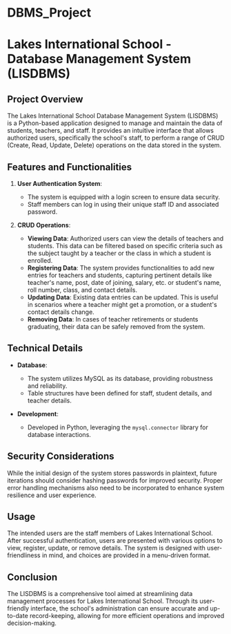 # DBMS_Project
# **Lakes International School - Database Management System (LISDBMS)**

## **Project Overview**

The Lakes International School Database Management System (LISDBMS) is a Python-based application designed to manage and maintain the data of students, teachers, and staff. It provides an intuitive interface that allows authorized users, specifically the school's staff, to perform a range of CRUD (Create, Read, Update, Delete) operations on the data stored in the system.

## **Features and Functionalities**

1. **User Authentication System**: 
   - The system is equipped with a login screen to ensure data security. 
   - Staff members can log in using their unique staff ID and associated password.

2. **CRUD Operations**:
   - **Viewing Data**: Authorized users can view the details of teachers and students. This data can be filtered based on specific criteria such as the subject taught by a teacher or the class in which a student is enrolled.
   - **Registering Data**: The system provides functionalities to add new entries for teachers and students, capturing pertinent details like teacher's name, post, date of joining, salary, etc. or student's name, roll number, class, and contact details.
   - **Updating Data**: Existing data entries can be updated. This is useful in scenarios where a teacher might get a promotion, or a student's contact details change.
   - **Removing Data**: In cases of teacher retirements or students graduating, their data can be safely removed from the system.

## **Technical Details**

- **Database**:
  - The system utilizes MySQL as its database, providing robustness and reliability.
  - Table structures have been defined for staff, student details, and teacher details.
  
- **Development**:
  - Developed in Python, leveraging the `mysql.connector` library for database interactions.

## **Security Considerations**

While the initial design of the system stores passwords in plaintext, future iterations should consider hashing passwords for improved security. Proper error handling mechanisms also need to be incorporated to enhance system resilience and user experience.

## **Usage**

The intended users are the staff members of Lakes International School. After successful authentication, users are presented with various options to view, register, update, or remove details. The system is designed with user-friendliness in mind, and choices are provided in a menu-driven format.

## **Conclusion**

The LISDBMS is a comprehensive tool aimed at streamlining data management processes for Lakes International School. Through its user-friendly interface, the school's administration can ensure accurate and up-to-date record-keeping, allowing for more efficient operations and improved decision-making.
